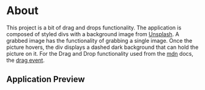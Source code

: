 # About

This project is a bit of drag and drops functionality. 
The application is composed of styled divs with a background image from [Unsplash](https://unsplash.com).
A grabbed image has the functionality of grabbing a single image. Once the picture hovers, the div displays a dashed dark background that can hold the picture on it.
For the Drag and Drop functionality used from the [mdn]("https://developer.mozilla.org/en-US/") docs,  the [drag event]("https://developer.mozilla.org/en-US/docs/Web/API/Document/drag_event").

## Application Preview